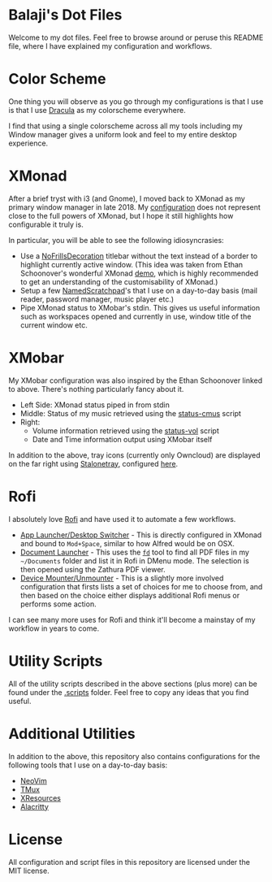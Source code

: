 # Balaji's Dot Files

Welcome to my dot files. Feel free to browse around or peruse this
README file, where I have explained my configuration and workflows.

# Color Scheme

One thing you will observe as you go through my configurations is that
I use is that I use [Dracula](https://draculatheme.com/) as my
colorscheme everywhere.

I find that using a single colorscheme across all my tools including
my Window manager gives a uniform look and feel to my entire desktop
experience.

# XMonad

After a brief tryst with i3 (and Gnome), I moved back to XMonad as my
primary window manager in late 2018. My
[configuration](.xmonad/xmonad.hs) does not represent close to the
full powers of XMonad, but I hope it still highlights how configurable
it truly is.

In particular, you will be able to see the following idiosyncrasies:

- Use a
  [NoFrillsDecoration](https://hackage.haskell.org/package/xmonad-contrib-0.15/docs/XMonad-Layout-NoFrillsDecoration.html)
  titlebar without the text instead of a border to highlight currently
  active window. (This idea was taken from Ethan Schoonover's
  wonderful XMonad
  [demo](https://www.youtube.com/watch?v=70IxjLEmomg), which is highly
  recommended to get an understanding of the customisability of XMonad.)
- Setup a few
  [NamedScratchpad](https://hackage.haskell.org/package/xmonad-contrib-0.15/docs/XMonad-Util-NamedScratchpad.html#t:NamedScratchpads)'s
  that I use on a day-to-day basis (mail reader, password manager,
  music player etc.)
- Pipe XMonad status to XMobar's stdin. This gives us useful
  information such as workspaces opened and currently in use, window
  title of the current window etc.

# XMobar

My XMobar configuration was also inspired by the Ethan Schoonover
linked to above. There's nothing particularly fancy about it.

- Left Side: XMonad status piped in from stdin
- Middle: Status of my music retrieved using the [status-cmus](.scripts/status-cmus) script
- Right:
  - Volume information retrieved using the [status-vol](.scripts/status-vol) script
  - Date and Time information output using XMobar itself

In addition to the above, tray icons (currently only Owncloud) are
displayed on the far right using
[Stalonetray](http://stalonetray.sourceforge.net/), configured
[here](.stalonetrayrc).

# Rofi

I absolutely love [Rofi](https://github.com/DaveDavenport/rofi/) and
have used it to automate a few workflows.

- [App Launcher/Desktop Switcher](.xmonad/xmonad.hs#L21) - This is
  directly configured in XMonad and bound to `Mod+Space`, similar to
  how Alfred would be on OSX.
- [Document Launcher](.scripts/document-launcher) - This uses the
  [`fd`](https://github.com/sharkdp/fd) tool to find all PDF files in
  my `~/Documents` folder and list it in Rofi in DMenu mode. The
  selection is then opened using the Zathura PDF viewer.
- [Device Mounter/Unmounter](.scripts/device-mounter) - This is a
  slightly more involved configuration that firsts lists a set of
  choices for me to choose from, and then based on the choice either
  displays additional Rofi menus or performs some action.

I can see many more uses for Rofi and think it'll become a mainstay of
my workflow in years to come.

# Utility Scripts

All of the utility scripts described in the above sections (plus more)
can be found under the [.scripts](.scripts) folder. Feel free to copy
any ideas that you find useful.

# Additional Utilities

In addition to the above, this repository also contains configurations
for the following tools that I use on a day-to-day basis:

- [NeoVim](.config/nvim/init.vim)
- [TMux](.tmux.conf)
- [XResources](.Xresources)
- [Alacritty](.config/alacritty/alacritty.yml)

# License

All configuration and script files in this repository are licensed
under the MIT license.

